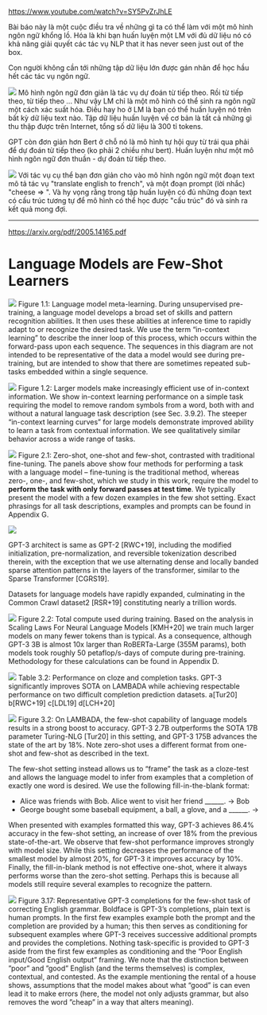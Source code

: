 https://www.youtube.com/watch?v=SY5PvZrJhLE

Bài báo này là một cuộc điều tra về những gì ta có thể làm với một mô hình ngôn ngữ khổng lồ. Hóa là khi bạn huấn luyện một LM với đủ dữ liệu nó có khả năng giải quyết các tác vụ NLP that it has never seen just out of the box. 

Con người không cần tới những tập dữ liệu lớn được gán nhãn để học hầu hết các tác vụ ngôn ngữ.

![](files/lec02-r11.jpg)
Mô hình ngôn ngữ đơn giản là tác vụ dự đoán từ tiếp theo. Rồi từ tiếp theo, từ tiếp theo ... Như vậy LM chỉ là một mô hình có thể sinh ra ngôn ngữ một cách xác suất hóa. Điều hay ho ở LM là bạn có thể huấn luyện nó trên bất kỳ dữ liệu text nào. Tập dữ liệu huấn luyện về cơ bản là tất cả những gì thu thập được trên Internet, tổng số dữ liệu là 300 tỉ tokens. 

GPT còn đơn giản hơn Bert ở chỗ nó là mô hình tự hội quy từ trái qua phải để dự đoán từ tiếp theo (ko phải 2 chiều như bert). Huấn luyện như một mô hình ngôn ngữ đơn thuần - dự đoán từ tiếp theo. 

![](files/lec02-r12.jpg)
Với tác vụ cụ thể bạn đơn giản cho vào mô hình ngôn ngữ một đoạn text mô tả tác vụ "translate english to french", và một đoạn prompt (lời nhắc) "cheese => ". Và hy vọng rằng trong tập huấn luyện có đủ những đoạn text có cấu trúc tương tự để mô hình có thể học được "cấu trúc" đó và sinh ra kết quả mong đợi.



- - -

https://arxiv.org/pdf/2005.14165.pdf

# Language Models are Few-Shot Learners

![](files/lec02-r00.jpg)
Figure 1.1: Language model meta-learning. During unsupervised pre-training, a language model develops a broad set of skills and pattern recognition abilities. It then uses these abilities at inference time to rapidly adapt to or recognize the desired task. We use the term “in-context learning” to describe the inner loop of this process, which occurs within the forward-pass upon each sequence. The sequences in this diagram are not intended to be representative of the data a model would see during pre-training, but are intended to show that there are sometimes repeated sub-tasks embedded within a single sequence.

![](files/lec02-r01.jpg)
Figure 1.2: Larger models make increasingly efficient use of in-context information. We show in-context learning performance on a simple task requiring the model to remove random symbols from a word, both with and without a natural language task description (see Sec. 3.9.2). The steeper “in-context learning curves” for large models demonstrate improved ability to learn a task from contextual information. We see qualitatively similar behavior across a wide range of tasks.

![](files/lec02-r02.jpg)
Figure 2.1: Zero-shot, one-shot and few-shot, contrasted with traditional fine-tuning. The panels above show
four methods for performing a task with a language model – fine-tuning is the traditional method, whereas zero-, one-,
and few-shot, which we study in this work, require the model to __perform the task with only forward passes at test
time__. We typically present the model with a few dozen examples in the few shot setting. Exact phrasings for all task
descriptions, examples and prompts can be found in Appendix G.

![](files/lec02-r03.jpg)


GPT-3 architect is same as GPT-2 [RWC+19], including the modified initialization, pre-normalization,
and reversible tokenization described therein, with the exception that we use alternating dense and locally banded sparse
attention patterns in the layers of the transformer, similar to the Sparse Transformer [CGRS19].

Datasets for language models have rapidly expanded, culminating in the Common Crawl dataset2
[RSR+19] constituting nearly a trillion words.

![](files/lec02-r05.jpg)
Figure 2.2: Total compute used during training. Based on the analysis in Scaling Laws For Neural Language Models
[KMH+20] we train much larger models on many fewer tokens than is typical. As a consequence, although GPT-3 3B
is almost 10x larger than RoBERTa-Large (355M params), both models took roughly 50 petaflop/s-days of compute
during pre-training. Methodology for these calculations can be found in Appendix D.

![](files/lec02-r06.jpg)
Table 3.2: Performance on cloze and completion tasks. GPT-3 significantly improves SOTA on LAMBADA while
achieving respectable performance on two difficult completion prediction datasets. a[Tur20] b[RWC+19] c[LDL19] d[LCH+20]

![](files/lec02-r07.jpg)
Figure 3.2: On LAMBADA, the few-shot capability of language models results in a strong boost to accuracy. GPT-3
2.7B outperforms the SOTA 17B parameter Turing-NLG [Tur20] in this setting, and GPT-3 175B advances the state of
the art by 18%. Note zero-shot uses a different format from one-shot and few-shot as described in the text.

The few-shot setting instead allows us to “frame” the task as a cloze-test and allows the language model to infer from examples that a completion of exactly one word is desired. We use the following fill-in-the-blank format:
- Alice was friends with Bob. Alice went to visit her friend ______. → Bob
- George bought some baseball equipment, a ball, a glove, and a ______. →

When presented with examples formatted this way, GPT-3 achieves 86.4% accuracy in the few-shot setting, an increase
of over 18% from the previous state-of-the-art. We observe that few-shot performance improves strongly with model
size. While this setting decreases the performance of the smallest model by almost 20%, for GPT-3 it improves accuracy
by 10%. Finally, the fill-in-blank method is not effective one-shot, where it always performs worse than the zero-shot
setting. Perhaps this is because all models still require several examples to recognize the pattern.

![](files/lec02-r08.jpg)
Figure 3.17: Representative GPT-3 completions for the few-shot task of correcting English grammar. Boldface
is GPT-3’s completions, plain text is human prompts. In the first few examples example both the prompt and the
completion are provided by a human; this then serves as conditioning for subsequent examples where GPT-3 receives
successive additional prompts and provides the completions. Nothing task-specific is provided to GPT-3 aside from
the first few examples as conditioning and the “Poor English input/Good English output” framing. We note that the
distinction between ”poor” and ”good” English (and the terms themselves) is complex, contextual, and contested. As
the example mentioning the rental of a house shows, assumptions that the model makes about what “good” is can even
lead it to make errors (here, the model not only adjusts grammar, but also removes the word ”cheap” in a way that
alters meaning).

